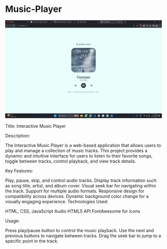 # Music-Player
![Sample Image](Sample.png)


Title: Interactive Music Player

Description:

The Interactive Music Player is a web-based application that allows users to play and manage a collection of music tracks. This project provides a dynamic and intuitive interface for users to listen to their favorite songs, toggle between tracks, control playback, and view track details.

Key Features:

Play, pause, skip, and control audio tracks.
Display track information such as song title, artist, and album cover.
Visual seek bar for navigating within the track.
Support for multiple audio formats.
Responsive design for compatibility across devices.
Dynamic background color change for a visually engaging experience.
Technologies Used:

HTML, CSS, JavaScript
Audio HTML5 API
FontAwesome for icons

Usage:

Press play/pause button to control the music playback.
Use the next and previous buttons to navigate between tracks.
Drag the seek bar to jump to a specific point in the track.

